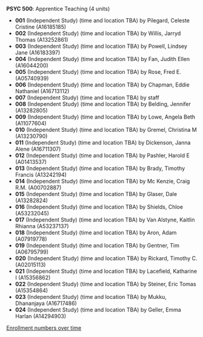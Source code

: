 **PSYC 500**: Apprentice Teaching (4 units)

- **001** (Independent Study) (time and location TBA) by Pilegard, Celeste Cristine (A16185185)
- **002** (Independent Study) (time and location TBA) by Willis, Jarryd Thomas (A13252861)
- **003** (Independent Study) (time and location TBA) by Powell, Lindsey Jane (A16183397)
- **004** (Independent Study) (time and location TBA) by Fan, Judith Ellen (A16044200)
- **005** (Independent Study) (time and location TBA) by Rose, Fred E. (A05740939)
- **006** (Independent Study) (time and location TBA) by Chapman, Eddie Nathaniel (A16713112)
- **007** (Independent Study) (time and location TBA) by staff
- **008** (Independent Study) (time and location TBA) by Belding, Jennifer (A13282805)
- **009** (Independent Study) (time and location TBA) by Lowe, Angela Beth (A11077604)
- **010** (Independent Study) (time and location TBA) by Gremel, Christina M (A13230790)
- **011** (Independent Study) (time and location TBA) by Dickenson, Janna Alene (A16711307)
- **012** (Independent Study) (time and location TBA) by Pashler, Harold E (A01413537)
- **013** (Independent Study) (time and location TBA) by Brady, Timothy Francis (A13242194)
- **014** (Independent Study) (time and location TBA) by Mc Kenzie, Craig R.M. (A00702887)
- **015** (Independent Study) (time and location TBA) by Glaser, Dale (A13282824)
- **016** (Independent Study) (time and location TBA) by Shields, Chloe (A53232045)
- **017** (Independent Study) (time and location TBA) by Van Alstyne, Kaitlin Rhianna (A53237137)
- **018** (Independent Study) (time and location TBA) by Aron, Adam (A07919778)
- **019** (Independent Study) (time and location TBA) by Gentner, Tim (A06795799)
- **020** (Independent Study) (time and location TBA) by Rickard, Timothy C. (A02015113)
- **021** (Independent Study) (time and location TBA) by Lacefield, Katharine I (A15356862)
- **022** (Independent Study) (time and location TBA) by Steiner, Eric Tomas (A15354864)
- **023** (Independent Study) (time and location TBA) by Mukku, Dhananjaya (A16717486)
- **024** (Independent Study) (time and location TBA) by Geller, Emma Harlan (A14294903)

[Enrollment numbers over time](./PSYC500.tsv)
